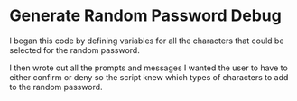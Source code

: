 # Generate Random Password Debug

I began this code by defining variables for all the characters that could be selected
for the random password.

I then wrote out all the prompts and messages I wanted the user to have to either confirm or deny
so the script knew which types of characters to add to the random password.


